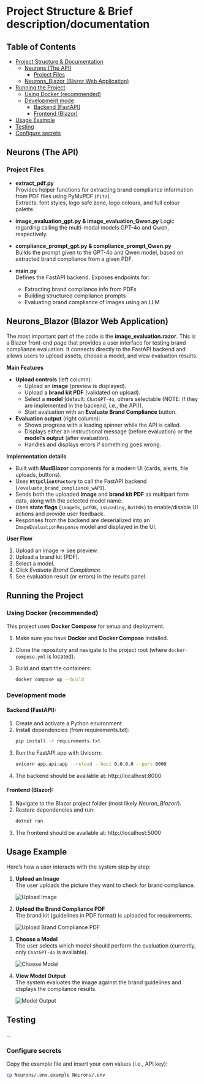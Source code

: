 # Project Structure & Brief description/documentation

## Table of Contents
- [Project Structure & Documentation](#project-structure--brief-descriptiondocumentation)
  - [Neurons (The API)](#neurons-the-api)
    - [Project Files](#project-files)
  - [Neurons_Blazor (Blazor Web Application)](#neurons_blazor-blazor-web-application)
- [Running the Project](#running-the-project)
  - [Using Docker (recommended)](#using-docker-recommended)
  - [Development mode](#development-mode)
    - [Backend (FastAPI)](#backend-fastapi)
    - [Frontend (Blazor)](#frontend-blazor)
- [Usage Example](#usage-example)
- [Testing](#testing)
- [Configure secrets](#configure-secrets)


## Neurons (The API)

### Project Files
- **extract_pdf.py**  
  Provides helper functions for extracting brand compliance information from PDF files using PyMuPDF (`fitz`).  
  Extracts: font styles, logo safe zone, logo colours, and full colour palette.

- **image_evaluation_gpt.py & image_evaluation_Qwen.py** 
  Logic regarding calling the multi-modal models GPT-4o and Qwen, respectively.

- **compliance_prompt_gpt.py & compliance_prompt_Qwen.py**  
  Builds the prompt given to the GPT-4o and Qwen model, based on extracted brand compliance from a given PDF.

- **main.py**  
  Defines the FastAPI backend. Exposes endpoints for:
  - Extracting brand compliance info from PDFs
  - Building structured compliance prompts
  - Evaluating brand compliance of images using an LLM

## Neurons_Blazor (Blazor Web Application)
The most important part of the code is the **image_evaluation.razor**. This is a Blazor front-end page that provides a user interface for testing brand compliance evaluation. It connects directly to the FastAPI backend and allows users to upload assets, choose a model, and view evaluation results.

**Main Features**
- **Upload controls** (left column):
  - Upload an **image** (preview is displayed).
  - Upload a **brand kit PDF** (validated on upload).
  - Select a **model** (default: `ChatGPT-4o`, others selectable (NOTE: If they are implemented in the backend, i.e., the API)).
  - Start evaluation with an **Evaluate Brand Compliance** button.
- **Evaluation output** (right column):
  - Shows progress with a loading spinner while the API is called.
  - Displays either an instructional message (before evaluation) or the **model’s output** (after evaluation).
  - Handles and displays errors if something goes wrong.

**Implementation details**
- Built with **MudBlazor** components for a modern UI (cards, alerts, file uploads, buttons).
- Uses **`HttpClientFactory`** to call the FastAPI backend (`/evaluate_brand_compliance_wAPI`).
- Sends both the uploaded **image** and **brand kit PDF** as multipart form data, along with the selected model name.
- Uses **state flags** (`imageOk`, `pdfOk`, `isLoading`, `BothOk`) to enable/disable UI actions and provide user feedback.
- Responses from the backend are deserialized into an `ImageEvaluationResponse` model and displayed in the UI.

**User Flow**
1. Upload an image → see preview.
2. Upload a brand kit (PDF).
3. Select a model.
4. Click *Evaluate Brand Compliance*.
5. See evaluation result (or errors) in the results panel.

## Running the Project

### Using Docker (recommended)
This project uses **Docker Compose** for setup and deployment.

1. Make sure you have **Docker** and **Docker Compose** installed.
2. Clone the repository and navigate to the project root (where `docker-compose.yml` is located).
3. Build and start the containers:

   ```bash
   docker compose up --build

### Development mode

#### Backend (FastAPI):

1. Create and activate a Python environment
2. Install dependencies (from requirements.txt):
   ```bash
   pip install -r requirements.txt
4. Run the FastAPI app with Uvicorn:
   ```bash
   uvicorn app.api:app --reload --host 0.0.0.0 --port 8000
5. The backend should be available at: http://localhost:8000

#### Frontend (Blazor):

1. Navigate to the Blazor project folder (most likely *Neuron_Blazor/*).
2. Restore dependencies and run:
   ```bash
   dotnet run
3. The frontend should be available at: http://localhost:5000

## Usage Example

Here’s how a user interacts with the system step by step:

1. **Upload an Image**  
   The user uploads the picture they want to check for brand compliance.  

   ![Upload Image](assets/Billede1.png)

2. **Upload the Brand Compliance PDF**  
   The brand kit (guidelines in PDF format) is uploaded for requirements.  

   ![Upload Brand Compliance PDF](assets/Billede2.png)

3. **Choose a Model**  
   The user selects which model should perform the evaluation (currently, only `ChatGPT-4o` is available).  

   ![Choose Model](assets/Billede3.png)

4. **View Model Output**  
   The system evaluates the image against the brand guidelines and displays the compliance results.  

   ![Model Output](assets/Billede4.png)


## Testing
...

### Configure secrets
Copy the example file and insert your own values (i.e., API key):
```bash
cp Neurons/.env.example Neurons/.env


